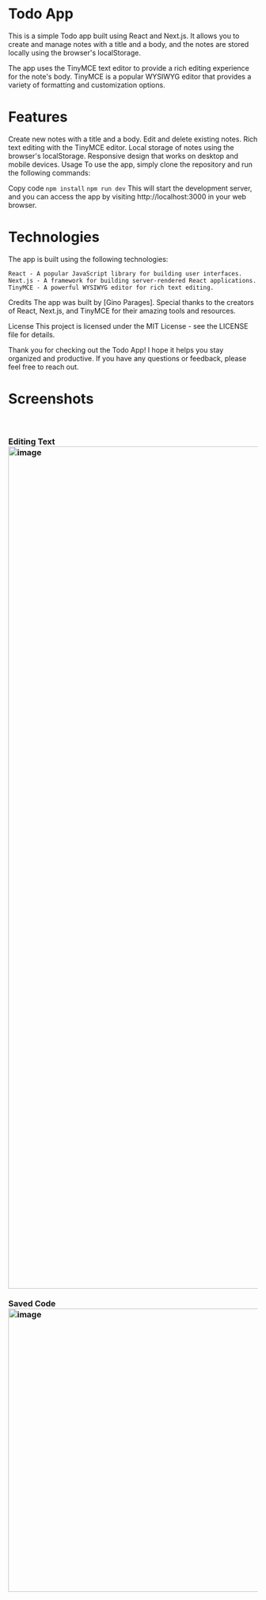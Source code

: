 # Todo App
This is a simple Todo app built using React and Next.js. It allows you to create and manage notes with a title and a body, and the notes are stored locally using the browser's localStorage.

The app uses the TinyMCE text editor to provide a rich editing experience for the note's body. TinyMCE is a popular WYSIWYG editor that provides a variety of formatting and customization options.

# Features
Create new notes with a title and a body.
Edit and delete existing notes.
Rich text editing with the TinyMCE editor.
Local storage of notes using the browser's localStorage.
Responsive design that works on desktop and mobile devices.
Usage
To use the app, simply clone the repository and run the following commands:

Copy code
`npm install`
`npm run dev`
This will start the development server, and you can access the app by visiting http://localhost:3000 in your web browser.

# Technologies
The app is built using the following technologies:

`React - A popular JavaScript library for building user interfaces.`
`Next.js - A framework for building server-rendered React applications.`
`TinyMCE - A powerful WYSIWYG editor for rich text editing.`

Credits
The app was built by [Gino Parages]. Special thanks to the creators of React, Next.js, and TinyMCE for their amazing tools and resources.

License
This project is licensed under the MIT License - see the LICENSE file for details.

Thank you for checking out the Todo App! I hope it helps you stay organized and productive. If you have any questions or feedback, please feel free to reach out.

# Screenshots
<br>
<h3>Editing Text
<br><img width="1697" alt="image" src="https://user-images.githubusercontent.com/101158017/227705592-3373ba64-708a-4927-b207-3e984e4051a6.png">
<br>
 <br>Saved Code
<br><img width="571" alt="image" src="https://user-images.githubusercontent.com/101158017/227705709-63c73465-36ac-4eb7-836f-09d59d8fac0a.png">


